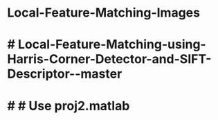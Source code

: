 # Local-Feature-Matching-Images

# # Local-Feature-Matching-using-Harris-Corner-Detector-and-SIFT-Descriptor--master

# # # Use proj2.matlab
